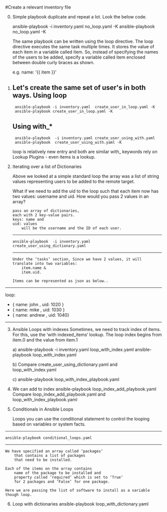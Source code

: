 #Create a relevant inventory file 

0. Simple playbook duplicate and repeat a lot. Look the below code.

	ansible-playbook -i inventory.yaml no_loop.yaml  -K
	ansible-playbook no_loop.yaml  -K

	The same playbook can be written using the loop directive. 
	The loop directive executes the same task multiple times. 
	It  stores the value of each item in a variable called item. 
	So, instead of specifying the names of the users to be added, 
		specify a variable called item 
		enclosed between double curly braces as shown.

	e.g.
		name: ‘{{ item }}’

1. Let's create the same set of user's in both ways.
	Using loop
	----------
		ansible-playbook -i inventory.yaml  create_user_in_loop.yaml -K
		ansible-playbook create_user_in_loop.yaml -K
	
	Using with_*
	------------
		ansible-playbook  -i inventory.yaml create_user_using_with.yaml
		ansible-playbook  create_user_using_with.yaml -K
	
	loop is relatively new entry and both are similar
	with_ keywords rely on Lookup Plugins - even items is a lookup.
	
2.  Iterating over a list of Dictionaries
	
	Above we looked at a simple standard loop 
		the array was a list of string values 
		representing users to be added to the remote target.

	What if we need to add the uid to the loop such that each item now has two values: 
		username and 
		uid. 
	How would you pass 2 values in an array?

		pass an array of dictionaries, 
		each with 2 key-value pairs. 
		keys: name and 
		uid: values 
			will be the username and the ID of each user.

	-----------------------------------------------------------
		ansible-playbook  -i inventory.yaml create_user_using_dictionary.yaml
	-----------------------------------------------------------
	
		Under the ‘tasks‘ section, Since we have 2 values, it will translate into two variables: 
			item.name & 
			item.uid.
		
		Items can be represented as json as below..
-------------------------------------------------------------------
loop:
  - { name: john , uid: 1020 }
  - { name: mike , uid: 1030 }
  - { name: andrew , uid: 1040}		
-------------------------------------------------------------------

3. Ansible Loops with indexes
	Sometimes, we need to track index of items. 
	For this, 
		use the ‘with indexed_items‘ lookup. 
		The loop index begins from item.0 and the value from item.1

	a) ansible-playbook -i inventory.yaml loop_with_index.yaml
		ansible-playbook loop_with_index.yaml

	b) Compare create_user_using_dictionary.yaml and loop_with_index.yaml

	c) ansible-playbook loop_with_index_playbook.yaml
	

4. We can add to index 
	ansible-playbook loop_index_add_playbook.yaml
	Compare loop_index_add_playbook.yaml and loop_with_index_playbook.yaml

5. Conditionals in Ansible Loops
	
	Loops you can use the conditional statement 
		to control the looping 
		based on 
			variables or 
			system facts. 
	
-----------------------------------------------------------	
	ansible-playbook conditional_loops.yaml
-----------------------------------------------------------

	
	We have specified an array called ‘packages‘ 
		that contains a list of packages 
		that need to be installed. 
		
	Each of the items on the array contains 
		name of the package to be installed and 
		property called ‘required‘ which is set to ‘True‘ 
		for 2 packages and ‘False‘ for one package.

	Here we are passing the list of software to install as a variable though loop.


6. Loop with dictionaries
	ansible-playbook loop_with_dictionary.yaml